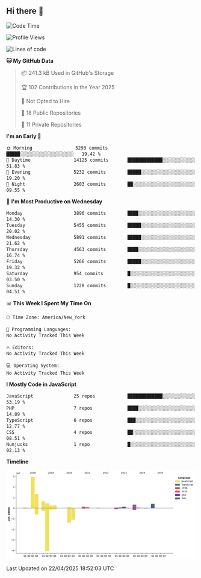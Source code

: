 ## Hi there 👋

<!--START_SECTION:waka-->
![Code Time](http://img.shields.io/badge/Code%20Time-349%20hrs%2021%20mins-blue)

![Profile Views](http://img.shields.io/badge/Profile%20Views-0-blue)

![Lines of code](https://img.shields.io/badge/From%20Hello%20World%20I%27ve%20Written-72.7%20million%20lines%20of%20code-blue)

**🐱 My GitHub Data** 

> 📦 241.3 kB Used in GitHub's Storage 
 > 
> 🏆 102 Contributions in the Year 2025
 > 
> 🚫 Not Opted to Hire
 > 
> 📜 18 Public Repositories 
 > 
> 🔑 11 Private Repositories 
 > 
**I'm an Early 🐤** 

```text
🌞 Morning                5293 commits        █████░░░░░░░░░░░░░░░░░░░░   19.42 % 
🌆 Daytime                14125 commits       █████████████░░░░░░░░░░░░   51.83 % 
🌃 Evening                5232 commits        █████░░░░░░░░░░░░░░░░░░░░   19.20 % 
🌙 Night                  2603 commits        ██░░░░░░░░░░░░░░░░░░░░░░░   09.55 % 
```
📅 **I'm Most Productive on Wednesday** 

```text
Monday                   3896 commits        ████░░░░░░░░░░░░░░░░░░░░░   14.30 % 
Tuesday                  5455 commits        █████░░░░░░░░░░░░░░░░░░░░   20.02 % 
Wednesday                5891 commits        █████░░░░░░░░░░░░░░░░░░░░   21.62 % 
Thursday                 4563 commits        ████░░░░░░░░░░░░░░░░░░░░░   16.74 % 
Friday                   5266 commits        █████░░░░░░░░░░░░░░░░░░░░   19.32 % 
Saturday                 954 commits         █░░░░░░░░░░░░░░░░░░░░░░░░   03.50 % 
Sunday                   1228 commits        █░░░░░░░░░░░░░░░░░░░░░░░░   04.51 % 
```


📊 **This Week I Spent My Time On** 

```text
🕑︎ Time Zone: America/New_York

💬 Programming Languages: 
No Activity Tracked This Week

🔥 Editors: 
No Activity Tracked This Week

💻 Operating System: 
No Activity Tracked This Week
```

**I Mostly Code in JavaScript** 

```text
JavaScript               25 repos            █████████████░░░░░░░░░░░░   53.19 % 
PHP                      7 repos             ████░░░░░░░░░░░░░░░░░░░░░   14.89 % 
TypeScript               6 repos             ███░░░░░░░░░░░░░░░░░░░░░░   12.77 % 
CSS                      4 repos             ██░░░░░░░░░░░░░░░░░░░░░░░   08.51 % 
Nunjucks                 1 repo              █░░░░░░░░░░░░░░░░░░░░░░░░   02.13 % 
```



**Timeline**

![Lines of Code chart](https://raw.githubusercontent.com/wilbertcaba/wilbertcaba/main/assets/bar_graph.png)


 Last Updated on 22/04/2025 18:52:03 UTC
<!--END_SECTION:waka-->

<!--
**wilbertcaba/wilbertcaba** is a ✨ _special_ ✨ repository because its `README.md` (this file) appears on your GitHub profile.

Here are some ideas to get you started:

- 🔭 I’m currently working on ...
- 🌱 I’m currently learning ...
- 👯 I’m looking to collaborate on ...
- 🤔 I’m looking for help with ...
- 💬 Ask me about ...
- 📫 How to reach me: ...
- 😄 Pronouns: ...
- ⚡ Fun fact: ...
-->
